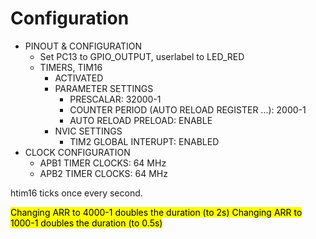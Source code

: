 # Configuration

- PINOUT & CONFIGURATION
  - Set PC13 to GPIO_OUTPUT, userlabel to LED_RED
  - TIMERS, TIM16
    - ACTIVATED
    - PARAMETER SETTINGS
      - PRESCALAR: 32000-1
      - COUNTER PERIOD (AUTO RELOAD REGISTER ...): 2000-1
      - AUTO RELOAD PRELOAD: ENABLE
    - NVIC SETTINGS
      - TIM2 GLOBAL INTERUPT: ENABLED
- CLOCK CONFIGURATION
  - APB1 TIMER CLOCKS: 64 MHz
  - APB2 TIMER CLOCKS: 64 MHz

htim16 ticks once every second.

<mark>
Changing ARR to 4000-1 doubles the duration (to 2s)
Changing ARR to 1000-1 doubles the duration (to 0.5s)
</mark>
